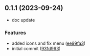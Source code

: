 ## 0.1.1 (2023-09-24)
* doc update

### Features

* added icons and fix menu ([ee99fa3](https://github.com/webjoaoneto/vscode-gptconventionalcommits/commit/ee99fa328fa9a4768b34958d10ab7445ce5680db))
* initial commit ([931d963](https://github.com/webjoaoneto/vscode-gptconventionalcommits/commit/931d9633b42517e693f67b682a7e45e4efb4e07b))

